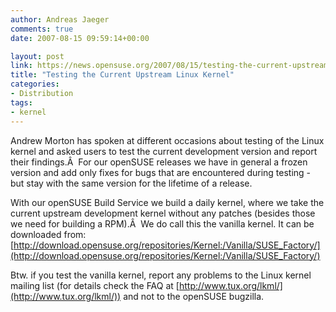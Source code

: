 ```yaml
---
author: Andreas Jaeger
comments: true
date: 2007-08-15 09:59:14+00:00

layout: post
link: https://news.opensuse.org/2007/08/15/testing-the-current-upstream-linux-kernel/
title: "Testing the Current Upstream Linux Kernel"
categories:
- Distribution
tags:
- kernel
---
```

Andrew Morton has spoken at different occasions about testing of the Linux kernel and asked users to test the current development version and report their findings.Â  For our openSUSE releases we have in general a frozen version and add only fixes for bugs that are encountered during testing - but stay with the same version for the lifetime of a release.

With our openSUSE Build Service we build a daily kernel, where we take the current upstream development kernel without any patches (besides those we need for building a RPM).Â  We do call this the vanilla kernel. It can be downloaded from:
[http://download.opensuse.org/repositories/Kernel:/Vanilla/SUSE_Factory/](http://download.opensuse.org/repositories/Kernel:/Vanilla/SUSE_Factory/)

Btw. if you test the vanilla kernel, report any problems to the Linux kernel mailing list (for details check the FAQ at [http://www.tux.org/lkml/](http://www.tux.org/lkml/)) and not to the openSUSE bugzilla.		

